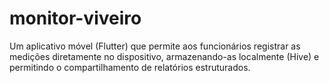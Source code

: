 # monitor-viveiro
Um aplicativo móvel (Flutter) que permite aos funcionários registrar as medições diretamente no dispositivo, armazenando-as localmente (Hive) e permitindo o compartilhamento de relatórios estruturados.
